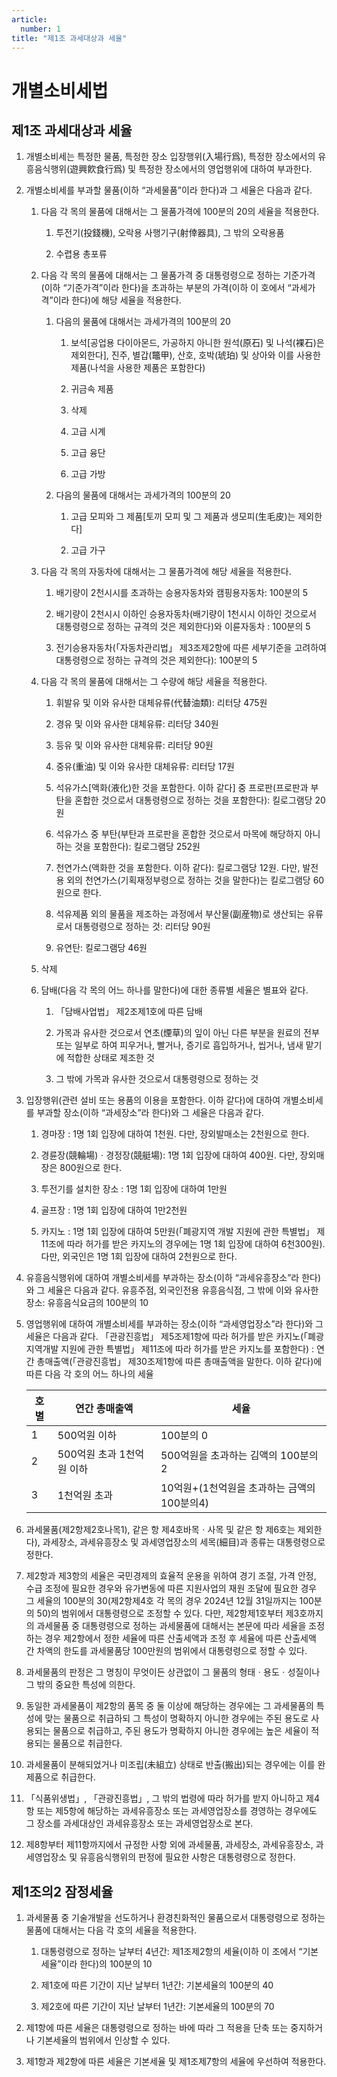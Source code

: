 ```yaml
---
article:
  number: 1
title: "제1조 과세대상과 세율"
---
```

# 개별소비세법

## 제1조 과세대상과 세율

1. 개별소비세는 특정한 물품, 특정한 장소 입장행위(入場行爲), 특정한 장소에서의 유흥음식행위(遊興飮食行爲) 및 특정한 장소에서의 영업행위에 대하여 부과한다.

2. 개별소비세를 부과할 물품(이하 “과세물품”이라 한다)과 그 세율은 다음과 같다.

    1. 다음 각 목의 물품에 대해서는 그 물품가격에 100분의 20의 세율을 적용한다.

        1. 투전기(投錢機), 오락용 사행기구(射倖器具), 그 밖의 오락용품

        2. 수렵용 총포류

    2. 다음 각 목의 물품에 대해서는 그 물품가격 중 대통령령으로 정하는 기준가격(이하 “기준가격”이라 한다)을 초과하는 부분의 가격(이하 이 호에서 “과세가격”이라 한다)에 해당 세율을 적용한다.

        1. 다음의 물품에 대해서는 과세가격의 100분의 20

            1. 보석[공업용 다이아몬드, 가공하지 아니한 원석(原石) 및 나석(裸石)은 제외한다], 진주, 별갑(鼈甲), 산호, 호박(琥珀) 및 상아와 이를 사용한 제품(나석을 사용한 제품은 포함한다)

            2. 귀금속 제품

            3. 삭제

            4. 고급 시계

            5. 고급 융단

            6. 고급 가방

        2. 다음의 물품에 대해서는 과세가격의 100분의 20

            1. 고급 모피와 그 제품[토끼 모피 및 그 제품과 생모피(生毛皮)는 제외한다]

            2. 고급 가구

    3. 다음 각 목의 자동차에 대해서는 그 물품가격에 해당 세율을 적용한다.

        1. 배기량이 2천시시를 초과하는 승용자동차와 캠핑용자동차: 100분의 5

        2. 배기량이 2천시시 이하인 승용자동차(배기량이 1천시시 이하인 것으로서 대통령령으로 정하는 규격의 것은 제외한다)와 이륜자동차 : 100분의 5

        3. 전기승용자동차(「자동차관리법」 제3조제2항에 따른 세부기준을 고려하여 대통령령으로 정하는 규격의 것은 제외한다): 100분의 5

    4. 다음 각 목의 물품에 대해서는 그 수량에 해당 세율을 적용한다.

        1. 휘발유 및 이와 유사한 대체유류(代替油類): 리터당 475원

        2. 경유 및 이와 유사한 대체유류: 리터당 340원

        3. 등유 및 이와 유사한 대체유류: 리터당 90원

        4. 중유(重油) 및 이와 유사한 대체유류: 리터당 17원

        5. 석유가스[액화(液化)한 것을 포함한다. 이하 같다] 중 프로판(프로판과 부탄을 혼합한 것으로서 대통령령으로 정하는 것을 포함한다): 킬로그램당 20원

        6. 석유가스 중 부탄(부탄과 프로판을 혼합한 것으로서 마목에 해당하지 아니하는 것을 포함한다): 킬로그램당 252원

        7. 천연가스(액화한 것을 포함한다. 이하 같다): 킬로그램당 12원. 다만, 발전용 외의 천연가스(기획재정부령으로 정하는 것을 말한다)는 킬로그램당 60원으로 한다.

        8. 석유제품 외의 물품을 제조하는 과정에서 부산물(副産物)로 생산되는 유류로서 대통령령으로 정하는 것: 리터당 90원

        9. 유연탄: 킬로그램당 46원

    5. 삭제

    6. 담배(다음 각 목의 어느 하나를 말한다)에 대한 종류별 세율은 별표와 같다.

        1. 「담배사업법」 제2조제1호에 따른 담배

        2. 가목과 유사한 것으로서 연초(煙草)의 잎이 아닌 다른 부분을 원료의 전부 또는 일부로 하여 피우거나, 빨거나, 증기로 흡입하거나, 씹거나, 냄새 맡기에 적합한 상태로 제조한 것

        3. 그 밖에 가목과 유사한 것으로서 대통령령으로 정하는 것

3. 입장행위(관련 설비 또는 용품의 이용을 포함한다. 이하 같다)에 대하여 개별소비세를 부과할 장소(이하 “과세장소”라 한다)와 그 세율은 다음과 같다.

    1. 경마장 : 1명 1회 입장에 대하여 1천원. 다만, 장외발매소는 2천원으로 한다.

    2. 경륜장(競輪場)ㆍ경정장(競艇場): 1명 1회 입장에 대하여 400원. 다만, 장외매장은 800원으로 한다.

    3. 투전기를 설치한 장소 : 1명 1회 입장에 대하여 1만원

    4. 골프장 : 1명 1회 입장에 대하여 1만2천원

    5. 카지노 : 1명 1회 입장에 대하여 5만원(「폐광지역 개발 지원에 관한 특별법」 제11조에 따라 허가를 받은 카지노의 경우에는 1명 1회 입장에 대하여 6천300원). 다만, 외국인은 1명 1회 입장에 대하여 2천원으로 한다.

4. 유흥음식행위에 대하여 개별소비세를 부과하는 장소(이하 “과세유흥장소”라 한다)와 그 세율은 다음과 같다.
유흥주점, 외국인전용 유흥음식점, 그 밖에 이와 유사한 장소: 유흥음식요금의 100분의 10

5. 영업행위에 대하여 개별소비세를 부과하는 장소(이하 “과세영업장소”라 한다)와 그 세율은 다음과 같다.
「관광진흥법」 제5조제1항에 따라 허가를 받은 카지노(「폐광지역개발 지원에 관한 특별법」 제11조에 따라 허가를 받은 카지노를 포함한다) : 연간 총매출액(「관광진흥법」 제30조제1항에 따른 총매출액을 말한다. 이하 같다)에 따른 다음 각 호의 어느 하나의 세율

    | 호별 | 연간 총매출액             | 세율                                      |
    |------|-------------------------|-------------------------------------------|
    | 1    | 500억원 이하             | 100분의 0                                 |
    | 2    | 500억원 초과 1천억원 이하 | 500억원을 초과하는 김액의 100분의 2        |
    | 3    | 1천억원 초과             | 10억원+(1천억원을 초과하는 금액의 100분의4) |

6. 과세물품(제2항제2호나목1), 같은 항 제4호바목ㆍ사목 및 같은 항 제6호는 제외한다), 과세장소, 과세유흥장소 및 과세영업장소의 세목(細目)과 종류는 대통령령으로 정한다.

7. 제2항과 제3항의 세율은 국민경제의 효율적 운용을 위하여 경기 조절, 가격 안정, 수급 조정에 필요한 경우와 유가변동에 따른 지원사업의 재원 조달에 필요한 경우 그 세율의 100분의 30(제2항제4호 각 목의 경우 2024년 12월 31일까지는 100분의 50)의 범위에서 대통령령으로 조정할 수 있다. 다만, 제2항제1호부터 제3호까지의 과세물품 중 대통령령으로 정하는 과세물품에 대해서는 본문에 따라 세율을 조정하는 경우 제2항에서 정한 세율에 따른 산출세액과 조정 후 세율에 따른 산출세액 간 차액의 한도를 과세물품당 100만원의 범위에서 대통령령으로 정할 수 있다.

8. 과세물품의 판정은 그 명칭이 무엇이든 상관없이 그 물품의 형태ㆍ용도ㆍ성질이나 그 밖의 중요한 특성에 의한다.

9. 동일한 과세물품이 제2항의 품목 중 둘 이상에 해당하는 경우에는 그 과세물품의 특성에 맞는 물품으로 취급하되 그 특성이 명확하지 아니한 경우에는 주된 용도로 사용되는 물품으로 취급하고, 주된 용도가 명확하지 아니한 경우에는 높은 세율이 적용되는 물품으로 취급한다.

10. 과세물품이 분해되었거나 미조립(未組立) 상태로 반출(搬出)되는 경우에는 이를 완제품으로 취급한다.

11. 「식품위생법」, 「관광진흥법」, 그 밖의 법령에 따라 허가를 받지 아니하고 제4항 또는 제5항에 해당하는 과세유흥장소 또는 과세영업장소를 경영하는 경우에도 그 장소를 과세대상인 과세유흥장소 또는 과세영업장소로 본다.

12. 제8항부터 제11항까지에서 규정한 사항 외에 과세물품, 과세장소, 과세유흥장소, 과세영업장소 및 유흥음식행위의 판정에 필요한 사항은 대통령령으로 정한다.

## 제1조의2 잠정세율

1. 과세물품 중 기술개발을 선도하거나 환경친화적인 물품으로서 대통령령으로 정하는 물품에 대해서는 다음 각 호의 세율을 적용한다.

    1. 대통령령으로 정하는 날부터 4년간: 제1조제2항의 세율(이하 이 조에서 “기본세율”이라 한다)의 100분의 10

    2. 제1호에 따른 기간이 지난 날부터 1년간: 기본세율의 100분의 40

    3. 제2호에 따른 기간이 지난 날부터 1년간: 기본세율의 100분의 70

2. 제1항에 따른 세율은 대통령령으로 정하는 바에 따라 그 적용을 단축 또는 중지하거나 기본세율의 범위에서 인상할 수 있다.

3. 제1항과 제2항에 따른 세율은 기본세율 및 제1조제7항의 세율에 우선하여 적용한다.
